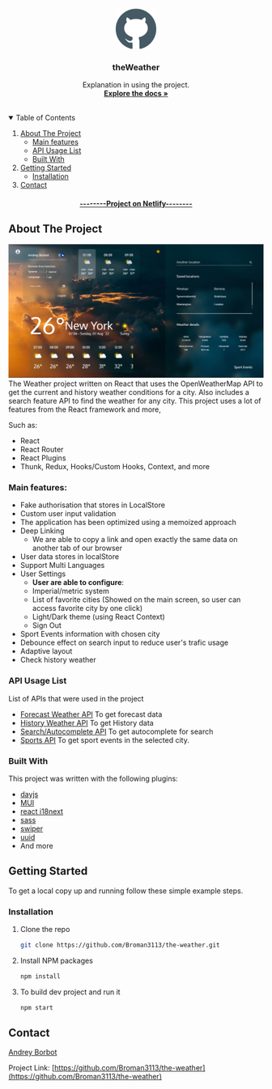 <!-- PROJECT LOGO -->
<br />
<p align="center">
  <a href="https://github.com/Broman3113/the-weather">
    <img src="github.svg" alt="Logo" width="80" height="80">
  </a>

<h3 align="center">theWeather</h3>

  <p align="center">
    Explanation in using the project.
    <br />
    <a href="https://github.com/Broman3113/the-weather"><strong>Explore the docs »</strong></a>
    <br />
    <br />
  </p>



<!-- TABLE OF CONTENTS -->
<details open="open">
  <summary>Table of Contents</summary>
  <ol>
    <li>
      <a href="#about-the-project">About The Project</a>
      <ul>
        <li><a href="#main-features">Main features</a></li>
        <li><a href="#api_usage_list">API Usage List</a></li>
        <li><a href="#built-with">Built With</a></li>
      </ul>
    </li>
    <li>
      <a href="#getting-started">Getting Started</a>
      <ul>
        <li><a href="#installation">Installation</a></li>
      </ul>
    </li>
    <li><a href="#contact">Contact</a></li>
  </ol>
</details>



<!-- ABOUT THE PROJECT -->

<h4 align="center">
    <a href="https://weatheronreact.netlify.app" target="_blank"><strong>--------Project on Netlify--------</strong></a>
</h4>

## About The Project
<img src="project-image.png" alt="weatherPage">
The Weather project written on React that uses the OpenWeatherMap API to get the current and history weather conditions for a city. Also includes a search feature API to find the weather for any city.
This project uses a lot of features from the React framework and more,

Such as:

* React
* React Router
* React Plugins
* Thunk, Redux, Hooks/Custom Hooks, Context, and more 

### Main features:
* Fake authorisation that stores in LocalStore
* Custom user input validation
* The application has been optimized using a memoized approach
* Deep Linking
  * We are able to copy a link and open exactly the same data on another tab of our browser
* User data stores in localStore
* Support Multi Languages
* User Settings
  * **User are able to configure**:
  * Imperial/metric system
  * List of favorite cities (Showed on the main screen, so user can access favorite city by one click)
  * Light/Dark theme (using React Context)
  * Sign Out
* Sport Events information with chosen city
* Debounce effect on search input to reduce user's trafic usage
* Adaptive layout 
* Check history weather

### API Usage List

List of APIs that were used in the project

* [Forecast Weather API](https://rapidapi.com/weatherapi/api/weatherapi-com/) To get forecast data
* [History Weather API](https://rapidapi.com/weatherapi/api/weatherapi-com/) To get History data
* [Search/Autocomplete API](https://rapidapi.com/weatherapi/api/weatherapi-com/) To get autocomplete for search
* [Sports API](https://rapidapi.com/weatherapi/api/weatherapi-com/) To get sport events in the selected city.

### Built With

This project was written with the following plugins:

* [dayjs](https://day.js.org/)
* [MUI](https://mui.com/)
* [react i18next](https://react.i18next.com/)
* [sass](https://sass-lang.com/)
* [swiper](https://swiperjs.com/react)
* [uuid](https://www.npmjs.com/package/uuid)
* And more

<!-- GETTING STARTED -->

## Getting Started

To get a local copy up and running follow these simple example steps.

### Installation

1. Clone the repo
   ```sh
   git clone https://github.com/Broman3113/the-weather.git
   ```
2. Install NPM packages
   ```sh
   npm install
   ```
3. To build dev project and run it
   ```sh
   npm start
   ```

## Contact

[Andrey Borbot](https://github.com/Broman3113)

Project Link: [https://github.com/Broman3113/the-weather](https://github.com/Broman3113/the-weather)
